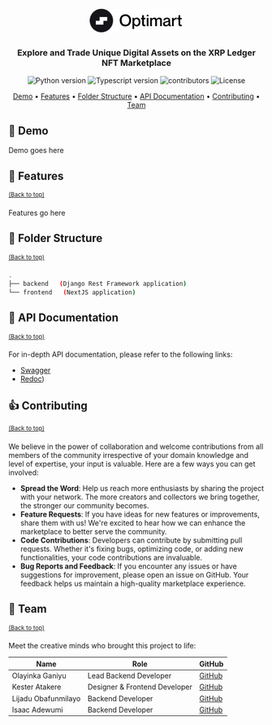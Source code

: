 <h1 align="center">
    <br>
    <a href="https://optimart.vercel.app">
        <img src="./.github/optimart-logo.png" alt="Optimart logo" />
    </a>
    <br>
</h1>

<h3 align="center">Explore and Trade Unique Digital Assets on the XRP Ledger NFT Marketplace</h3>

<p align="center">
    <img src="https://img.shields.io/badge/Python-3.9+-1f425f.svg?style=for-the-badge&logo=python" alt="Python version">
    <img src="https://img.shields.io/badge/TypeScript-007ACC?style=for-the-badge&logo=typescript&logoColor=white" alt="Typescript version">
    <img src="https://img.shields.io/github/contributors/Jaybee020/Optimart?style=for-the-badge" alt="contributors">
    <img src="https://img.shields.io/github/license/Jaybee020/Optimart?style=for-the-badge" alt="License">
</p>

<p align="center">
    <a href="#-demo">Demo</a> •
    <a href="#-features">Features</a> •
    <a href="#-folder-structure">Folder Structure</a> •
    <a href="#-api-documentation">API Documentation</a> •
    <a href="#-contributing">Contributing</a> •
    <a href="#-team">Team</a>
</p>

## 🎥 Demo

Demo goes here

## 🎯 Features
<sup>[(Back to top)](#-demo)</sup>

Features go here

## 🌵 Folder Structure
<sup>[(Back to top)](#-demo)</sup>

```sh
.
├── backend   (Django Rest Framework application)
└── frontend   (NextJS application)
```


## 📜 API Documentation
<sup>[(Back to top)](#-demo)</sup>

For in-depth API documentation, please refer to the following links:
- [Swagger](https://optimart.up.railway.app/swagger)
- [Redoc](https://optimart.up.railway.app/redoc))


## 👍 Contributing
<sup>[(Back to top)](#-demo)</sup>

We believe in the power of collaboration and welcome contributions from all members of the community irrespective of your domain knowledge and level of expertise, your input is valuable.
Here are a few ways you can get involved:

- **Spread the Word**: Help us reach more enthusiasts by sharing the project with your network. The more creators and collectors we bring together, the stronger our community becomes.
- **Feature Requests**: If you have ideas for new features or improvements, share them with us! We're excited to hear how we can enhance the marketplace to better serve the community.
- **Code Contributions**: Developers can contribute by submitting pull requests. Whether it's fixing bugs, optimizing code, or adding new functionalities, your code contributions are invaluable.
- **Bug Reports and Feedback**: If you encounter any issues or have suggestions for improvement, please open an issue on GitHub. Your feedback helps us maintain a high-quality marketplace experience.

## 👥 Team
<sup>[(Back to top)](#-demo)</sup>

Meet the creative minds who brought this project to life:

| **Name**            | **Role**                      | **GitHub**                                   |
|---------------------|-------------------------------|----------------------------------------------|
| Olayinka Ganiyu     | Lead Backend Developer        | [GitHub](https://github.com/Jaybee020)       |
| Kester Atakere      | Designer & Frontend Developer | [GitHub](https://github.com/codergon)        |
| Lijadu Obafunmilayo | Backend Developer             | [GitHub](https://github.com/ScMofeoluwa)      |
| Isaac Adewumi       | Backend Developer             | [GitHub](https://github.com/prettyirrelevant) |

